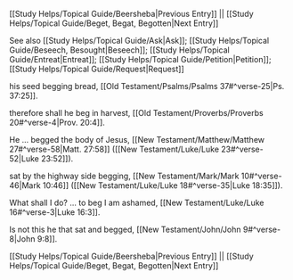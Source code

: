 [[Study Helps/Topical Guide/Beersheba|Previous Entry]]  ||  [[Study Helps/Topical Guide/Beget, Begat, Begotten|Next Entry]]

 See also [[Study Helps/Topical Guide/Ask|Ask]]; [[Study Helps/Topical Guide/Beseech, Besought|Beseech]]; [[Study Helps/Topical Guide/Entreat|Entreat]]; [[Study Helps/Topical Guide/Petition|Petition]]; [[Study Helps/Topical Guide/Request|Request]]

 his seed begging bread, [[Old Testament/Psalms/Psalms 37#^verse-25|Ps. 37:25]].

 therefore shall he beg in harvest, [[Old Testament/Proverbs/Proverbs 20#^verse-4|Prov. 20:4]].

 He ... begged the body of Jesus, [[New Testament/Matthew/Matthew 27#^verse-58|Matt. 27:58]] ([[New Testament/Luke/Luke 23#^verse-52|Luke 23:52]]).

 sat by the highway side begging, [[New Testament/Mark/Mark 10#^verse-46|Mark 10:46]] ([[New Testament/Luke/Luke 18#^verse-35|Luke 18:35]]).

 What shall I do? ... to beg I am ashamed, [[New Testament/Luke/Luke 16#^verse-3|Luke 16:3]].

 Is not this he that sat and begged, [[New Testament/John/John 9#^verse-8|John 9:8]].

[[Study Helps/Topical Guide/Beersheba|Previous Entry]]  ||  [[Study Helps/Topical Guide/Beget, Begat, Begotten|Next Entry]]